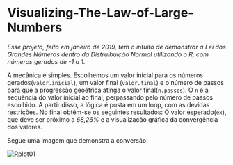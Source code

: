 # Visualizing-The-Law-of-Large-Numbers

*Esse projeto, feito em janeiro de 2019,  tem o intuito de demonstrar a Lei dos Grandes Números dentro da Distruibuição Normal utilizando o R, com números gerados de -1 a 1.*

A mecânica é simples. Escolhemos um valor inicial para os números gerados(`valor.inicial`), um valor final (`valor.final`) e o número de passos para que a progressão geoétrica atinga o valor final(`n.passos`). O `n` é a sequência do valor inicial ao final, perpassando pelo número de passos escolhido. A partir disso, a lógica é posta em um loop, com as devidas restrições. No final obtêm-se os seguintes resultados: O valor esperado(`ex`), que deve ser próximo a *68,26%* e a visualização gráfica da convergência dos valores.

Segue uma imagem que demonstra a conversão:

![Rplot01](https://user-images.githubusercontent.com/75131562/100477719-f90dfa00-30c7-11eb-8921-19dc0acb213d.png)
